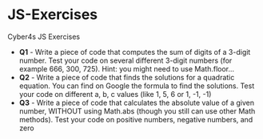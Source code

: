 # JS-Exercises

Cyber4s JS Exercises

- **Q1** - Write a piece of code that computes the sum of digits of a 3-digit number.
  Test your code on several different 3-digit numbers (for example 666, 300, 725). Hint: you might need to use Math.floor...
- **Q2** - Write a piece of code that finds the solutions for a quadratic equation.
  You can find on Google the formula to find the solutions. Test your code on different a, b, c values (like 1, 5, 6 or 1, -1, -1)
- **Q3** - Write a piece of code that calculates the absolute value of a given number,
  WITHOUT using Math.abs (though you still can use other Math methods).
  Test your code on positive numbers, negative numbers, and zero
